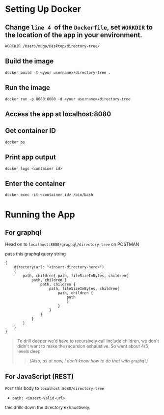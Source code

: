 # Setting Up Docker

## Change `line 4 `of the `Dockerfile`, set `WORKDIR` to the location of the app in your environment.

`WORKDIR /Users/muga/Desktop/directory-tree/`

## Build the image

`docker build -t <your username>/directory-tree .`

## Run the image

`docker run -p 8080:8080 -d <your username>/directory-tree`

## Access the app at localhost:8080

## Get container ID

`docker ps`

## Print app output

`docker logs <container id>`

## Enter the container

`docker exec -it <container id> /bin/bash`

# Running the App

## For graphql

Head on to `localhost:8080/graphql/directory-tree` on POSTMAN

pass this graphql query string

```
{
    directory(url: "<insert-directory-here>")
    {
        path, children{ path, fileSizeInBytes, children{
            path, children {
                path, children {
                    path, fileSizeInBytes, children{
                        path, children {
                            path
                            }
                        }
                    }
                }
            }
        }
    }
}
```

> To drill deeper we'd have to recursively call include children, we don't didn't want to make the recursion exhaustive. So went about 4/5 levels deep.
>
> > _(Also, as at now, I don't know how to do that with `graphql`)_

## For JavaScript (REST)

`POST` this body to `localhost:8080/directory-tree`

- `path: <insert-valid-url>`

this drills down the directory exhaustively.
